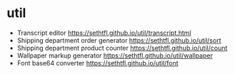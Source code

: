 # util

- Transcript editor https://sethtfl.github.io/util/transcript.html
- Shipping department order generator https://sethtfl.github.io/util/sort
- Shipping department product counter https://sethtfl.github.io/util/count
- Wallpaper markup generator https://sethtfl.github.io/util/wallpaper
- Font base64 converter https://sethtfl.github.io/util/font
